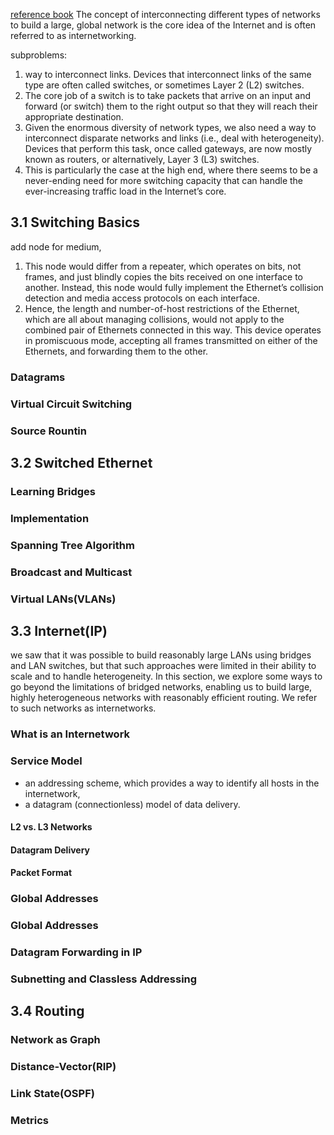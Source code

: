 [reference book](https://book.systemsapproach.org/internetworking/problem.html)
The concept of interconnecting different types of networks to build a large, global network is the core idea of the Internet and is often referred to as internetworking.

subproblems:
1. way to interconnect links. Devices that interconnect links of the same type are often called switches, or sometimes Layer 2 (L2) switches.
2. The core job of a switch is to take packets that arrive on an input and forward (or switch) them to the right output so that they will reach their appropriate destination.
3. Given the enormous diversity of network types, we also need a way to interconnect disparate networks and links (i.e., deal with heterogeneity). Devices that perform this task, once called gateways, are now mostly known as routers, or alternatively, Layer 3 (L3) switches.
4. This is particularly the case at the high end, where there seems to be a never-ending need for more switching capacity that can handle the ever-increasing traffic load in the Internet’s core.

## 3.1 Switching Basics
add node for medium,
1. This node would differ from a repeater, which operates on bits, not frames, and just blindly copies the bits received on one interface to another. Instead, this node would fully implement the Ethernet’s collision detection and media access protocols on each interface. 
2. Hence, the length and number-of-host restrictions of the Ethernet, which are all about managing collisions, would not apply to the combined pair of Ethernets connected in this way. This device operates in promiscuous mode, accepting all frames transmitted on either of the Ethernets, and forwarding them to the other.




### Datagrams
### Virtual Circuit Switching
### Source Rountin


## 3.2 Switched Ethernet

### Learning Bridges
### Implementation
### Spanning Tree Algorithm
### Broadcast and Multicast
### Virtual LANs(VLANs)


## 3.3 Internet(IP)
 we saw that it was possible to build reasonably large LANs using bridges and LAN switches, but that such approaches were limited in their ability to scale and to handle heterogeneity. In this section, we explore some ways to go beyond the limitations of bridged networks, enabling us to build large, highly heterogeneous networks with reasonably efficient routing. We refer to such networks as internetworks.
### What is an Internetwork
### Service Model
* an addressing scheme, which provides a way to identify all hosts in the internetwork, 
* a datagram (connectionless) model of data delivery.
#### L2 vs. L3 Networks
#### Datagram Delivery
#### Packet Format

### Global Addresses



### Global Addresses
### Datagram Forwarding in IP
### Subnetting and Classless Addressing

## 3.4 Routing 
### Network as Graph
### Distance-Vector(RIP)
### Link State(OSPF)
### Metrics
